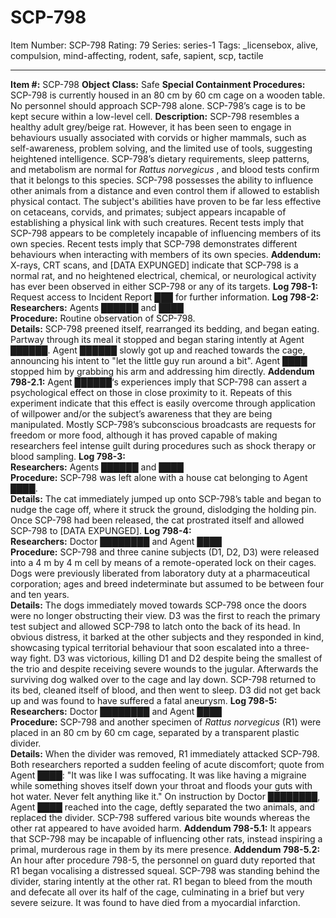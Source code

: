 # SCP-798
Item Number: SCP-798
Rating: 79
Series: series-1
Tags: _licensebox, alive, compulsion, mind-affecting, rodent, safe, sapient, scp, tactile

---

**Item #:** SCP-798
**Object Class:** Safe
**Special Containment Procedures:** SCP-798 is currently housed in an 80 cm by 60 cm cage on a wooden table. No personnel should approach SCP-798 alone. SCP-798’s cage is to be kept secure within a low-level cell.
**Description:** SCP-798 resembles a healthy adult grey/beige rat. However, it has been seen to engage in behaviours usually associated with corvids or higher mammals, such as self-awareness, problem solving, and the limited use of tools, suggesting heightened intelligence. SCP-798’s dietary requirements, sleep patterns, and metabolism are normal for _Rattus norvegicus_ , and blood tests confirm that it belongs to this species.
SCP-798 possesses the ability to influence other animals from a distance and even control them if allowed to establish physical contact. The subject's abilities have proven to be far less effective on cetaceans, corvids, and primates; subject appears incapable of establishing a physical link with such creatures. Recent tests imply that SCP-798 appears to be completely incapable of influencing members of its own species. Recent tests imply that SCP-798 demonstrates different behaviours when interacting with members of its own species.
**Addendum:** X-rays, CRT scans, and [DATA EXPUNGED] indicate that SCP-798 is a normal rat, and no heightened electrical, chemical, or neurological activity has ever been observed in either SCP-798 or any of its targets.
**Log 798-1:**  
Request access to Incident Report ███ for further information.
**Log 798-2:**  
**Researchers:** Agents ██████ and ████  
**Procedure:** Routine observation of SCP-798.  
**Details:** SCP-798 preened itself, rearranged its bedding, and began eating. Partway through its meal it stopped and began staring intently at Agent ██████. Agent ██████ slowly got up and reached towards the cage, announcing his intent to "let the little guy run around a bit". Agent ████ stopped him by grabbing his arm and addressing him directly.
**Addendum 798-2.1:** Agent ██████‘s experiences imply that SCP-798 can assert a psychological effect on those in close proximity to it. Repeats of this experiment indicate that this effect is easily overcome through application of willpower and/or the subject’s awareness that they are being manipulated. Mostly SCP-798’s subconscious broadcasts are requests for freedom or more food, although it has proved capable of making researchers feel intense guilt during procedures such as shock therapy or blood sampling.
**Log 798-3:**  
**Researchers:** Agents ██████ and ████  
**Procedure:** SCP-798 was left alone with a house cat belonging to Agent ████.  
**Details:** The cat immediately jumped up onto SCP-798’s table and began to nudge the cage off, where it struck the ground, dislodging the holding pin. Once SCP-798 had been released, the cat prostrated itself and allowed SCP-798 to [DATA EXPUNGED].
**Log 798-4:**  
**Researchers:** Doctor ████████ and Agent ████  
**Procedure:** SCP-798 and three canine subjects (D1, D2, D3) were released into a 4 m by 4 m cell by means of a remote-operated lock on their cages. Dogs were previously liberated from laboratory duty at a pharmaceutical corporation; ages and breed indeterminate but assumed to be between four and ten years.  
**Details:** The dogs immediately moved towards SCP-798 once the doors were no longer obstructing their view. D3 was the first to reach the primary test subject and allowed SCP-798 to latch onto the back of its head. In obvious distress, it barked at the other subjects and they responded in kind, showcasing typical territorial behaviour that soon escalated into a three-way fight. D3 was victorious, killing D1 and D2 despite being the smallest of the trio and despite receiving severe wounds to the jugular. Afterwards the surviving dog walked over to the cage and lay down. SCP-798 returned to its bed, cleaned itself of blood, and then went to sleep. D3 did not get back up and was found to have suffered a fatal aneurysm.
**Log 798-5:**  
**Researchers:** Doctor ████████ and Agent ████  
**Procedure:** SCP-798 and another specimen of _Rattus norvegicus_ (R1) were placed in an 80 cm by 60 cm cage, separated by a transparent plastic divider.  
**Details:** When the divider was removed, R1 immediately attacked SCP-798. Both researchers reported a sudden feeling of acute discomfort; quote from Agent ████: "It was like I was suffocating. It was like having a migraine while something shoves itself down your throat and floods your guts with hot water. Never felt anything like it." On instruction by Doctor ████████, Agent ████ reached into the cage, deftly separated the two animals, and replaced the divider. SCP-798 suffered various bite wounds whereas the other rat appeared to have avoided harm.
**Addendum 798-5.1:** It appears that SCP-798 may be incapable of influencing other rats, instead inspiring a primal, murderous rage in them by its mere presence.
**Addendum 798-5.2:** An hour after procedure 798-5, the personnel on guard duty reported that R1 began vocalising a distressed squeal. SCP-798 was standing behind the divider, staring intently at the other rat. R1 began to bleed from the mouth and defecate all over its half of the cage, culminating in a brief but very severe seizure. It was found to have died from a myocardial infarction.